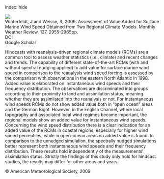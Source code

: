 index: hide

<div class="Citation">
    <div class="Citation-thumb CitationThumb-linked"  data-href="https://doi.org/10.1175/2009mwr2704.1">
      <img src="https://static.claimspace.cloud/climate-study-static/refs/thumbs/9/Winterfeldt_and_Weisse_2009-thumb.png" />
    </div>

  <div class="Citation-body">
    <div class="Citation-text">Winterfeldt, J and Weisse, R, 2009: Assessment of Value Added for Surface Marine Wind Speed Obtained from Two Regional Climate Models. <span class="Article-journal">Monthly Weather Review, </span><span class="Article-volume">137, </span>2955-2965pp.</div>
    <div class="Citation-links">
      <div class="CitationLink" data-href="https://doi.org/10.1175/2009mwr2704.1">
        <div class="CitationLink-icon CitationLink-Doi"></div>
        <div class="CitationLink-text">DOI</div>
      </div>
      <div class="CitationLink" data-href="https://scholar.google.com/scholar?q=10.1175/2009mwr2704.1">
        <div class="CitationLink-icon CitationLink-Scholar"></div>
        <div class="CitationLink-text">Google Scholar</div>
      </div>
    </div>
  </div>
</div>

Hindcasts with reanalysis-driven regional climate models (RCMs) are a common tool to assess weather statistics (i.e., climate) and recent changes and trends. The capability of different state-of-the-art RCMs (with and without spectral nudging applied) to add value for surface marine wind speed in comparison to the reanalysis wind speed forcing is assessed by the comparison with observations in the eastern North Atlantic in 1998. Added value is elaborated on instantaneous wind speeds and their frequency distribution. The observations are discriminated into groups according to their proximity to land and assimilation status, meaning whether they are assimilated into the reanalysis or not. For instantaneous wind speeds RCMs do not show added value both in “open ocean” areas and the German Bight. However, in the English Channel, where local topography and associated local wind regimes become important, the regional models show an added value for instantaneous wind speeds. Concerning the wind speed distribution there is a clear indication for an added value of the RCMs in coastal regions, especially for higher wind speed percentiles, while in open-ocean areas no added value is found. In comparison to the unnudged simulation, the spectrally nudged simulations better represent both instantaneous wind speeds and their frequency distribution. These results hold independently of the measurements’ assimilation status. Strictly the findings of this study only hold for hindcast studies, the results may differ for other areas and years.

<div class="Citation-copy">
&copy; American Meteorological Society, 2009
</div>